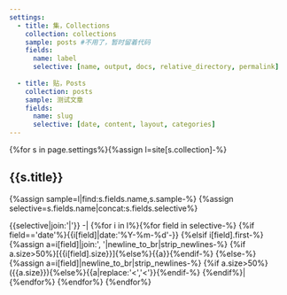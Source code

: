 ```yaml
---
settings:
  - title: 集，Collections
    collection: collections
    sample: posts #不用了，暂时留着代码
    fields:
      name: label
      selective: [name, output, docs, relative_directory, permalink]
    
  - title: 贴，Posts
    collection: posts
    sample: 测试文章
    fields:
      name: slug
      selective: [date, content, layout, categories]
---
```

{%for s in page.settings%}{%assign l=site[s.collection]-%}
  ## {{s.title}}
  {%assign sample=l|find:s.fields.name,s.sample-%}
  {%assign selective=s.fields.name|concat:s.fields.selective%}
  
  {{selective|join:'|'}}
  -|
  {%for i in l%}{%for field in selective-%}
    {%if field=='date'%}{{i[field]|date:'%Y-%m-%d'-}}
    {%elsif i[field].first-%}
      {%assign a=i[field]|join:', '|newline_to_br|strip_newlines-%}
      {%if a.size>50%}[{{i[field].size}}]{%else%}{{a}}{%endif-%}
    {%else-%}
      {%assign a=i[field]|newline_to_br|strip_newlines-%}
      {%if a.size>50%}({{a.size}}){%else%}{{a|replace:'<','&lt;'}}{%endif-%}
    {%endif%}|{%endfor%}
  {%endfor%}
{%endfor%}
